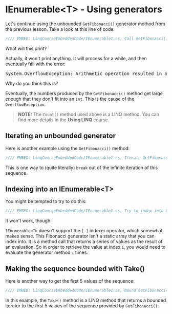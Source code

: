 # IEnumerable&lt;T&gt; - Using generators

Let's continue using the unbounded `GetFibonacci()` generator method from the previous lesson. Take a look at this line of code:

```csharp
//// EMBED: LinqCourseEmbeddedCode/IEnumerable1.cs, Call GetFibonacci().Count()
```

What will this print?

Actually, it won't print anything. It will process for a while, and then eventually fail with the error:

<pre>
System.OverflowException: Arithmetic operation resulted in an overflow.
</pre>

Why do you think this is?

Eventually, the numbers produced by the `GetFibonacci()` method get large enough that they don't fit into an `int`. This is the cause of the `OverflowException`.

> **NOTE:** The `Count()` method used above is a LINQ method. You can find more details in the **Using LINQ** course.

## Iterating an unbounded generator
Here is another example using the `GetFibonacci()` method:

```csharp
//// EMBED: LinqCourseEmbeddedCode/IEnumerable1.cs, Iterate GetFibonacci() with a break
```

This is one way to (quite literally) `break` out of the infinite iteration of this sequence.

## Indexing into an IEnumerable&lt;T&gt;
You might be tempted to try to do this:

```csharp
//// EMBED: LinqCourseEmbeddedCode/IEnumerable1.cs, Try to index into GetFibonacci()
```

It won't work, though.

`IEnumerable<T>` doesn't support the `[ ]` indexer operator, which somewhat makes sense. This Fibonacci generator isn't a static array that you can index into. It is a method call that returns a series of values as the result of an evaluation. So in order to retrieve the value at index `i`, you would need to evaluate the generator method `i` times.

## Making the sequence bounded with Take()
Here is another way to get the first 5 values of the sequence:

```csharp
//// EMBED: LinqCourseEmbeddedCode/IEnumerable1.cs, Bound GetFibonacci() with Take()
```

In this example, the `Take()` method is a LINQ method that returns a bounded iterator to the first 5 values of the sequence provided by `GetFibonacci()`.
